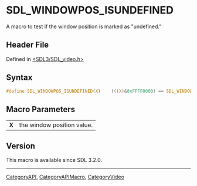 # SDL_WINDOWPOS_ISUNDEFINED

A macro to test if the window position is marked as "undefined."

## Header File

Defined in [<SDL3/SDL_video.h>](https://github.com/libsdl-org/SDL/blob/main/include/SDL3/SDL_video.h)

## Syntax

```c
#define SDL_WINDOWPOS_ISUNDEFINED(X)    (((X)&0xFFFF0000) == SDL_WINDOWPOS_UNDEFINED_MASK)
```

## Macro Parameters

|       |                            |
| ----- | -------------------------- |
| **X** | the window position value. |

## Version

This macro is available since SDL 3.2.0.





----
[CategoryAPI](CategoryAPI), [CategoryAPIMacro](CategoryAPIMacro), [CategoryVideo](CategoryVideo)

